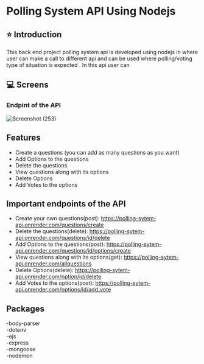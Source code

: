 # Polling System API Using Nodejs

## ⭐ Introduction
This back end project polling system api is developed using nodejs in where user can make a call to different api and 
can be used where polling/voting type of situation is expected . In this api user can 

## 💻 Screens
###  Endpint of the API
![Screenshot (253)](https://user-images.githubusercontent.com/114288083/230817352-8c37d841-71be-452a-b4c0-2d09da7ce0c3.png)

## Features
- Create a questions (you can add as many questions as you want)
- Add Options to the questions
- Delete the questions
- View questions along with its options
- Delete Options
- Add Votes to the options

## Important endpoints of the API
- Create your own questions(post): https://polling-sytem-api.onrender.com/questions/create
- Delete the questions(delete): https://polling-sytem-api.onrender.com/questions/id/delete
- Add Options to the questions(post): https://polling-sytem-api.onrender.com/questions/id/options/create
- View questions along with its options(get): https://polling-sytem-api.onrender.com/allquestions
- Delete Options(delete):  https://polling-sytem-api.onrender.com/option/id/delete
- Add Votes to the options(post): https://polling-sytem-api.onrender.com/options/id/add_vote


## Packages <br/>                        
-body-parser <br/>
-dotenv<br/>
-ejs<br/>
-express<br/>
-mongoose<br/>
-nodemon<br/>
<br/>
<br/>




